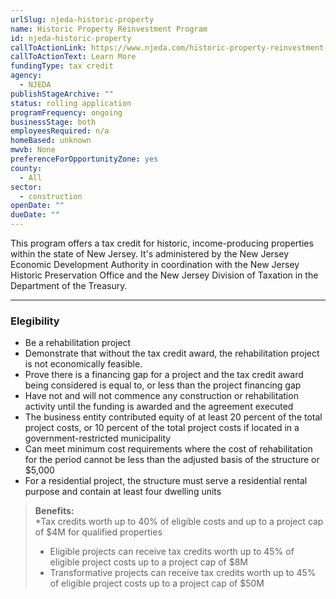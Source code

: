 ```yaml
---
urlSlug: njeda-historic-property
name: Historic Property Reinvestment Program
id: njeda-historic-property
callToActionLink: https://www.njeda.com/historic-property-reinvestment-program/
callToActionText: Learn More
fundingType: tax credit
agency:
  - NJEDA
publishStageArchive: ""
status: rolling application
programFrequency: ongoing
businessStage: both
employeesRequired: n/a
homeBased: unknown
mwvb: None
preferenceForOpportunityZone: yes
county:
  - All
sector:
  - construction
openDate: ""
dueDate: ""
---
```

This program offers a tax credit for historic, income-producing properties within the state of New Jersey. It's administered by the New Jersey Economic Development Authority in coordination with the New Jersey Historic Preservation Office and the New Jersey Division of Taxation in the Department of the Treasury.

---
### Elegibility
- Be a rehabilitation project
- Demonstrate that without the tax credit award, the rehabilitation project is not economically feasible.
- Prove there is a financing gap for a project and the tax credit award being considered is equal to, or less than the project  financing gap
- Have not and will not commence any construction or rehabilitation activity until the funding is awarded and the agreement executed 
- The business entity contributed equity of at least 20 percent of the total project costs, or 10 percent of the total project costs if located in a government-restricted municipality
- Can meet minimum cost requirements where the cost of rehabilitation for the period cannot be less than the adjusted basis of the structure or $5,000
- For a residential project, the structure must serve a residential rental purpose and contain at least four dwelling units

>**Benefits:**  
>*Tax credits worth up to 40% of eligible costs and up to a project cap of $4M for qualified properties
>* Eligible projects can receive tax credits worth up to 45% of eligible project costs up to a project cap of $8M
>* Transformative projects can receive tax credits worth up to 45% of eligible project costs up to a project cap of $50M
